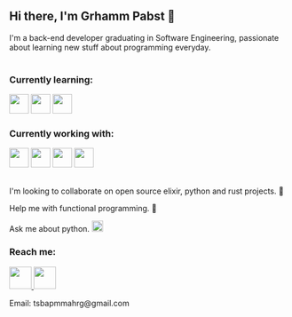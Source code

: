 ## Hi there, I'm Grhamm Pabst 👋

I'm a back-end developer graduating in Software Engineering, passionate about learning new stuff about programming everyday.
<br/>
<br/>

### Currently learning:

<div text-align="justify">
  <img height="35" width="auto" src="https://elixir.sydney/static/logo-3108f26a34f09dc059ba642141c7e67b.svg" />
  <img height="auto" width="35" src="https://img.icons8.com/color/452/mongodb.png" />
  <img height="auto" width="35" src="https://www.docker.com/sites/default/files/d8/2019-07/Moby-logo.png" />
</div>

### Currently working with:
<div text-align="justify">
  <img height="auto" width="35" src="https://docs.microsoft.com/pt-br/windows/images/csharp-logo.png" />
  <img height="auto" width="35" src="https://upload.wikimedia.org/wikipedia/commons/thumb/e/ee/.NET_Core_Logo.svg/1200px-.NET_Core_Logo.svg.png" />
  <img height="auto" width="35" src="https://styles.redditmedia.com/t5_2qm6k/styles/communityIcon_dhjr6guc03x51.png?width=256&s=3e825b7205c7f497d4695028e358d26ee359f84b" />
  <img height="auto" width="35" src="https://cdn.icon-icons.com/icons2/1508/PNG/512/python_104451.png" />
</div>
<br/>

I'm looking to collaborate on open source elixir, python and rust projects. 🤝

Help me with functional programming. 🤔

Ask me about python. <img height="auto" width="20" src="https://cdn.icon-icons.com/icons2/1508/PNG/512/python_104451.png" />

### Reach me:
<div text-align="justify">
  <a href="https://www.linkedin.com/in/grhamm-pabst-7164251b3/">
    <img height="auto" width="40" src="https://image.flaticon.com/icons/png/512/174/174857.png" />
  </a>
  <img height="auto" width="40" src="https://image.flaticon.com/icons/png/512/281/281769.png" />
  <p>Email: tsbapmmahrg@gmail.com</p>
</div>
